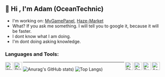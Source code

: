 ## 👋 Hi , I'm Adam (OceanTechnic)

- I'm working on:  [MyGamePanel](https://github.com/MyGamePanel), [Haze-Market](https://discord.gg/4dEDh8nJdM)
- What? If you ask me something. I will tell you to google it, because it will be faster.
- I dont know what I am doing.
- I'm dont doing asking knowledge.


### Languages and Tools:

<img align="left" alt="WebStorm" width="26px" src="https://logonoid.com/images/webstorm-logo.png" />
<img align="left" alt="PHPStorm" width="26px" src="https://logonoid.com/images/phpstorm-logo.png" />

<img align="right" alt="Angular" width="26px" src="https://external-content.duckduckgo.com/iu/?u=https%3A%2F%2Fupload.wikimedia.org%2Fwikipedia%2Fcommons%2Fthumb%2Fc%2Fcf%2FAngular_full_color_logo.svg%2F1200px-Angular_full_color_logo.svg.png&f=1&nofb=1" />
<img align="right" alt="TypeScript" width="26px" src="https://external-content.duckduckgo.com/iu/?u=http%3A%2F%2Fseeklogo.com%2Fimages%2FT%2Ftypescript-logo-B29A3F462D-seeklogo.com.png&f=1&nofb=1" />
<img align="right" alt="CatLang" width="26px" src="https://cdn.discordapp.com/attachments/691934021730566195/874576730550067200/unknown.png" />
<img align="right" alt="ShellScript" width="26px" src="https://cdn.discordapp.com/attachments/691934021730566195/874576610592968734/unknown.png" />

---


![Anurag's GitHub stats](https://github-readme-stats.vercel.app/api?username=OceanTechnic&show_icons=true&theme=tokyonight&count_private=true))
![Top Langs](https://github-readme-stats.vercel.app/api/top-langs/?username=OceanTechnic&layout=compact&theme=tokyonight&count_private=true))

